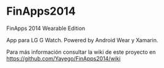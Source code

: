 FinApps2014
===========

FinApps 2014 Wearable Edition

App para LG G Watch. Powered by Android Wear y Xamarin.

Para más información consultar la wiki de este proyecto en https://github.com/Yayego/FinApps2014/wiki
